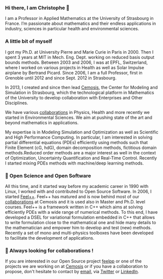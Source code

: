 ### Hi there, I am Christophe 👋

I am a Professor in Applied Mathematics at the University of Strasbourg in France. 
I’m passionate about mathematics and their endless applications in industry, sciences in particular health and environmental sciences. 

### A little bit of myself

I got my Ph.D. at University Pierre and Marie Curie in Paris in 2000.
Then I spent 3 years at MIT in Mech. Eng. Dept. working on reduced basis output bounds methods.
Between 2003 and 2006, I was at EPFL, Switzerland, where I worked on various projects in Health as well as Solar Impulse airplane by Bertrand Picard. Since 2006, I am a full Professor, first in Grenoble until 2012 and since Sept. 2012 in Strasbourg.

In 2013, I created and since then lead [Cemosis](https://www.cemosis.fr), the Center for Modeling and Simulation in Strasbourg, which the technological platform in Mathematics of the University to develop collaboration with Enterprises and Other Disciplines.

We have various [collaborations](https://www.cemosis.fr/projects) in Physics, Health and more recently we started in Environmental Sciences. 
We aim at pushing state of the art and beyond mathematics in applications.

My expertise is in Modeling Simulation and Optimization as well as Scientific and High Performance Computing. 
In particular, I am interested in solving partial differential equations (PDEs) efficiently using methods such that Finite Element (cG, hdG), domain decomposition methods, fictitious domain methods.Reduced order methods are a major interest as well in the context of Optimization, Uncertainty Quantification and Real-Time Control.
Recently I started mixing PDEs methods with machine/deep learning methods.

### 🔭 Open Science and Open Software

All this time, and it started way before my academic career in 1990 with Linux, I worked with and contributed to Open Source Software. 
In 2006, I started [Feel++](https://github.com/feelpp/feelpp).
Feel++ has matured and is now behind most of our [collaborations](https://www.cemosis.fr/projects) at Cemosis and it is used also in Master and Ph.D. level courses.
Feel++ is a framework written in C++ which aims at solving efficiently PDEs with a wide range of numerical methods.
To this end, I have developed a DSEL for variational formulation embedded in C++ that allows to write formulation close to the mathematical one and hide many details to the mathematician and empower him to develop and test (new) methods. 
Recently a set of mono and multi-physics toolboxes have been developed to facilitate the development of applications.

### 👯 Always looking for collaborations !

If you are interested in our Open Source project [feelpp](https://github.com/feelpp/feelpp) or one of the projects we are working on at [Cemosis](https://www.cemosis.fr/projects) or if you have a collaboration to propose, don't hesitate to contact by [email](https://mail.google.com/mail/?view=cm&fs=1&tf=1&to=christophe.prudhomme@cemosis.fr), via [Twitter](https://twitter.com/prudhomm) or [LinkedIn](https://www.linkedin.com/in/christopheprudhomme/).




<!--
**prudhomm/prudhomm** is a ✨ _special_ ✨ repository because its `README.md` (this file) appears on your GitHub profile.

Here are some ideas to get you started:

- 🔭 I’m currently working on ...
- 🌱 I’m currently learning ...
- 👯 I’m looking to collaborate on ...
- 🤔 I’m looking for help with ...
- 💬 Ask me about ...
- 📫 How to reach me: ...
- 😄 Pronouns: ...
- ⚡ Fun fact: ...
-->
